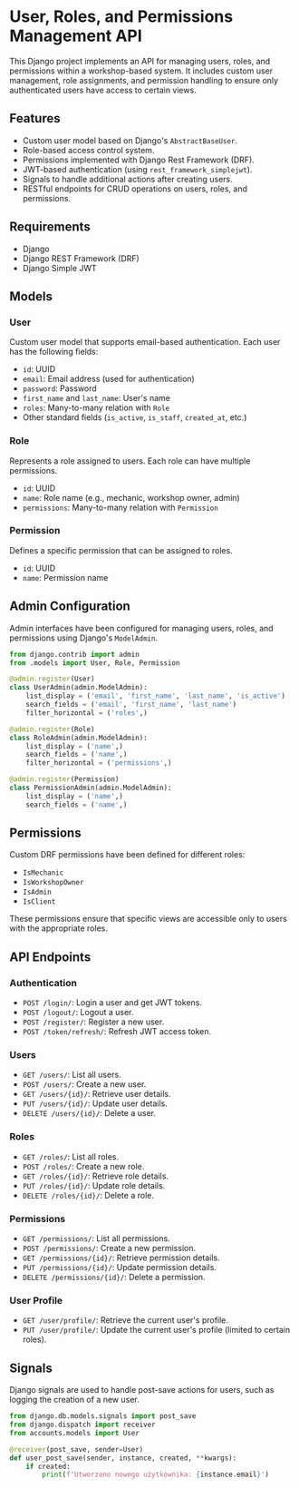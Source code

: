 # User, Roles, and Permissions Management API

This Django project implements an API for managing users, roles, and permissions within a workshop-based system. It includes custom user management, role assignments, and permission handling to ensure only authenticated users have access to certain views.

## Features
- Custom user model based on Django's `AbstractBaseUser`.
- Role-based access control system.
- Permissions implemented with Django Rest Framework (DRF).
- JWT-based authentication (using `rest_framework_simplejwt`).
- Signals to handle additional actions after creating users.
- RESTful endpoints for CRUD operations on users, roles, and permissions.

## Requirements
- Django
- Django REST Framework (DRF)
- Django Simple JWT

## Models

### User
Custom user model that supports email-based authentication. Each user has the following fields:
- `id`: UUID
- `email`: Email address (used for authentication)
- `password`: Password
- `first_name` and `last_name`: User's name
- `roles`: Many-to-many relation with `Role`
- Other standard fields (`is_active`, `is_staff`, `created_at`, etc.)

### Role
Represents a role assigned to users. Each role can have multiple permissions.
- `id`: UUID
- `name`: Role name (e.g., mechanic, workshop owner, admin)
- `permissions`: Many-to-many relation with `Permission`

### Permission
Defines a specific permission that can be assigned to roles.
- `id`: UUID
- `name`: Permission name

## Admin Configuration
Admin interfaces have been configured for managing users, roles, and permissions using Django's `ModelAdmin`.

```python
from django.contrib import admin
from .models import User, Role, Permission

@admin.register(User)
class UserAdmin(admin.ModelAdmin):
    list_display = ('email', 'first_name', 'last_name', 'is_active')
    search_fields = ('email', 'first_name', 'last_name')
    filter_horizontal = ('roles',)

@admin.register(Role)
class RoleAdmin(admin.ModelAdmin):
    list_display = ('name',)
    search_fields = ('name',)
    filter_horizontal = ('permissions',)

@admin.register(Permission)
class PermissionAdmin(admin.ModelAdmin):
    list_display = ('name',)
    search_fields = ('name',)
```

## Permissions
Custom DRF permissions have been defined for different roles:
- `IsMechanic`
- `IsWorkshopOwner`
- `IsAdmin`
- `IsClient`

These permissions ensure that specific views are accessible only to users with the appropriate roles.

## API Endpoints

### Authentication
- `POST /login/`: Login a user and get JWT tokens.
- `POST /logout/`: Logout a user.
- `POST /register/`: Register a new user.
- `POST /token/refresh/`: Refresh JWT access token.

### Users
- `GET /users/`: List all users.
- `POST /users/`: Create a new user.
- `GET /users/{id}/`: Retrieve user details.
- `PUT /users/{id}/`: Update user details.
- `DELETE /users/{id}/`: Delete a user.

### Roles
- `GET /roles/`: List all roles.
- `POST /roles/`: Create a new role.
- `GET /roles/{id}/`: Retrieve role details.
- `PUT /roles/{id}/`: Update role details.
- `DELETE /roles/{id}/`: Delete a role.

### Permissions
- `GET /permissions/`: List all permissions.
- `POST /permissions/`: Create a new permission.
- `GET /permissions/{id}/`: Retrieve permission details.
- `PUT /permissions/{id}/`: Update permission details.
- `DELETE /permissions/{id}/`: Delete a permission.

### User Profile
- `GET /user/profile/`: Retrieve the current user's profile.
- `PUT /user/profile/`: Update the current user's profile (limited to certain roles).

## Signals
Django signals are used to handle post-save actions for users, such as logging the creation of a new user.

```python
from django.db.models.signals import post_save
from django.dispatch import receiver
from accounts.models import User

@receiver(post_save, sender=User)
def user_post_save(sender, instance, created, **kwargs):
    if created:
        print(f'Utworzono nowego użytkownika: {instance.email}')
```


